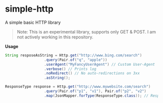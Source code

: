 # simple-http
A simple basic HTTP library 

> Note: 
> This is an experimental library, supports only GET & POST. I am not actively working in this repository.

**Usage**
```java
String resposeAsString = Http.get("http://www.bing.com/search")
                  .query(Pair.of("q", "apple"))
                  .userAgent("MyFancyUserAgent") // Custom User-Agent
                  .verbose() // Prints log
                  .noRedirect() // No auto-redirections on 3xx
                  .asString();
```

```java
ResponseType response = Http.get("http://www.mywebsite.com/search")
                  .query(Pair.of("p1", "v1"), Pair.of("p2", "v2")
                  .map(JsonMapper.forType(ResponseType.class)); // Response mapping
```
